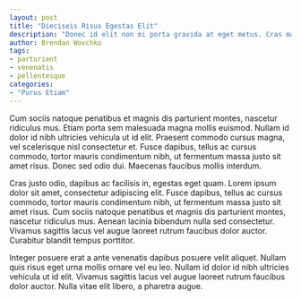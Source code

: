 ```yaml
---
layout: post
title: "Dieciseis Risus Egestas Elit"
description: "Donec id elit non mi porta gravida at eget metus. Cras mattis consectetur purus sit amet fermentum."
author: Brendan Wovchko
tags:
- parturient
- venenatis
- pellentesque
categories:
- "Purus Etiam"
---
```


Cum sociis natoque penatibus et magnis dis parturient montes, nascetur ridiculus mus. Etiam porta sem malesuada magna mollis euismod. Nullam id dolor id nibh ultricies vehicula ut id elit. Praesent commodo cursus magna, vel scelerisque nisl consectetur et. Fusce dapibus, tellus ac cursus commodo, tortor mauris condimentum nibh, ut fermentum massa justo sit amet risus. Donec sed odio dui. Maecenas faucibus mollis interdum.

Cras justo odio, dapibus ac facilisis in, egestas eget quam. Lorem ipsum dolor sit amet, consectetur adipiscing elit. Fusce dapibus, tellus ac cursus commodo, tortor mauris condimentum nibh, ut fermentum massa justo sit amet risus. Cum sociis natoque penatibus et magnis dis parturient montes, nascetur ridiculus mus. Aenean lacinia bibendum nulla sed consectetur. Vivamus sagittis lacus vel augue laoreet rutrum faucibus dolor auctor. Curabitur blandit tempus porttitor.

Integer posuere erat a ante venenatis dapibus posuere velit aliquet. Nullam quis risus eget urna mollis ornare vel eu leo. Nullam id dolor id nibh ultricies vehicula ut id elit. Vivamus sagittis lacus vel augue laoreet rutrum faucibus dolor auctor. Nulla vitae elit libero, a pharetra augue.

